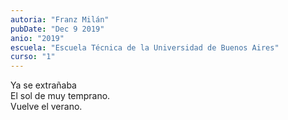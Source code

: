 ```yaml
---
autoria: "Franz Milán"
pubDate: "Dec 9 2019"
anio: "2019"
escuela: "Escuela Técnica de la Universidad de Buenos Aires"
curso: "1"
---
```


Ya se extrañaba\
El sol de muy temprano.\
Vuelve el verano.
